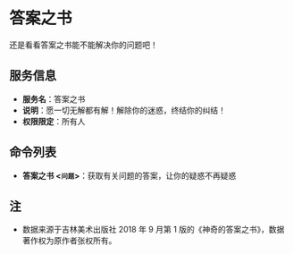 # 答案之书

还是看看答案之书能不能解决你的问题吧！

## 服务信息

- **服务名**：答案之书
- **说明**：愿一切无解都有解！解除你的迷惑，终结你的纠结！
- **权限限定**：所有人

## 命令列表

- **答案之书 <`问题`>**：获取有关问题的答案，让你的疑惑不再疑惑

## 注

- 数据来源于吉林美术出版社 2018 年 9 月第 1 版的《神奇的答案之书》，数据著作权为原作者张权所有。
